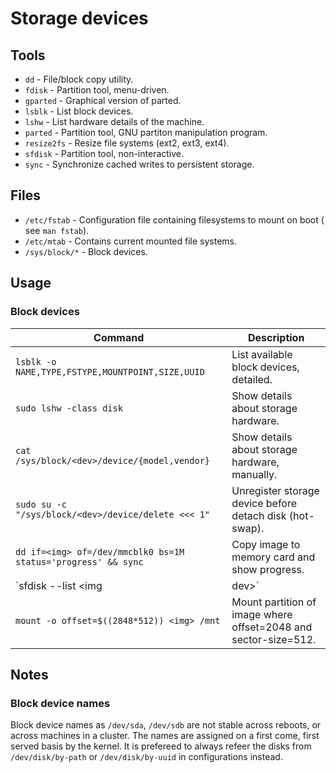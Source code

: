 # Storage devices

## Tools

* `dd` - File/block copy utility.
* `fdisk` - Partition tool, menu-driven.
* `gparted` - Graphical version of parted.
* `lsblk` - List block devices.
* `lshw` - List hardware details of the machine.
* `parted` - Partition tool, GNU partiton manipulation program.
* `resize2fs` - Resize file systems (ext2, ext3, ext4).
* `sfdisk` - Partition tool, non-interactive.
* `sync` - Synchronize cached writes to persistent storage.

## Files

* `/etc/fstab` - Configuration file containing filesystems to mount on boot (
  see `man fstab`).
* `/etc/mtab` - Contains current mounted file systems.
* `/sys/block/*` - Block devices.

## Usage

### Block devices

Command                                                       | Description
--------------------------------------------------------------|----------------------------------------------------------------
`lsblk -o NAME,TYPE,FSTYPE,MOUNTPOINT,SIZE,UUID`              | List available block devices, detailed.
`sudo lshw -class disk`                                       | Show details about storage hardware.
`cat /sys/block/<dev>/device/{model,vendor}`                  | Show details about storage hardware, manually.
`sudo su -c "/sys/block/<dev>/device/delete <<< 1"`           | Unregister storage device before detach disk (hot-swap).
`dd if=<img> of=/dev/mmcblk0 bs=1M status='progress' && sync` | Copy image to memory card and show progress.
`sfdisk --list <img|dev>`                                     | List partition table of image or block device.
`mount -o offset=$((2848*512)) <img> /mnt`                    | Mount partition of image where offset=2048 and sector-size=512.

## Notes

### Block device names

Block device names as `/dev/sda`, `/dev/sdb` are not stable across reboots,
or across machines in a cluster. The names are assigned on a first come, first
served basis by the kernel. It is prefereed to always refeer the disks from
`/dev/disk/by-path` or `/dev/disk/by-uuid` in configurations instead.
